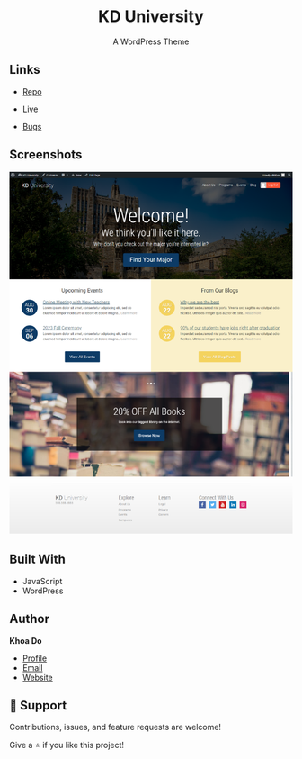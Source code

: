 <h1 align="center">KD University</h1>

<p align="center">A WordPress Theme</p>

## Links

- [Repo](https://github.com/khoadodk/kd-university 'Repo')

- [Live](<Homepage url> 'Live View')

- [Bugs](https://github.com/khoadodk/kd-university/issues 'Issues Page')

## Screenshots

![Home Page](homepage.png 'Home Page')

## Built With

- JavaScript
- WordPress

## Author

**Khoa Do**

- [Profile](https://github.com/khoadodk 'Khoa Do')
- [Email](mailto:khoado.dk@gmail.com 'Hi!')
- [Website](https://khoado.dev 'Welcome')

## 🤝 Support

Contributions, issues, and feature requests are welcome!

Give a ⭐️ if you like this project!
